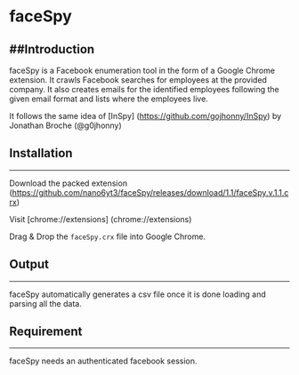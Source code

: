 # faceSpy

##Introduction
-----

faceSpy is a Facebook enumeration tool in the form of a Google Chrome extension. It crawls Facebook searches for employees at the provided company. 
It also creates emails for the identified employees following the given email format and lists where the employees live. 

It follows the same idea of [InSpy] (https://github.com/gojhonny/InSpy) by Jonathan Broche (@g0jhonny)


## Installation
-----

Download the packed extension (https://github.com/nano6yt3/faceSpy/releases/download/1.1/faceSpy.v.1.1.crx)

Visit [chrome://extensions] (chrome://extensions)

Drag & Drop the `faceSpy.crx` file into Google Chrome.

## Output
-----
faceSpy automatically generates a csv file once it is done loading and parsing all the data.

## Requirement
-----
faceSpy needs an authenticated facebook session.
